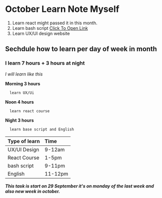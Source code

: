 # October Learn Note Myself

1. Learn react might passed it in this month.
2. Learn bash script [Click To Open Link](https://roadmap.sh/ai/course/bash-scripting-mastery-1758893835063)
3. Learn UX/UI design website

## Sechdule how to learn per day of week in month

### I learn 7 hours + 3 hours at night

_I will learn like this_

**Morning 3 hours**

      learn UX/Ui

**Noon 4 hours**

      learn react course

**Night 3 hours**

      learn base script and English

| **Type of learn** | **Time** |
| :---------------- | :------- |
| UX/UI Design      | 9-12am   |
| React Course      | 1-5pm    |
| bash script       | 9-11pm   |
| English           | 11-12pm  |

**_This task is start on 29 September it's on monday of the last week and also new week in october._**
